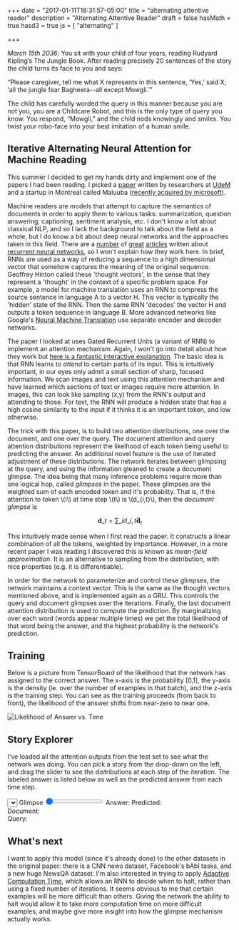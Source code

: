 +++
date = "2017-01-11T16:31:57-05:00"
title = "alternating attentive reader"
description = "Alternating Attentive Reader"
draft = false
hasMath = true
hasd3 = true
js = [ "alternating" ]

+++

*March 15th 2036*: You sit with your child of four years, reading Rudyard Kipling’s The Jungle Book. After reading precisely 20 sentences of the story the child turns its face to you and says: 

“Please caregiver, tell me what X represents in this sentence, ‘Yes,’ said X, ‘all the jungle fear Bagheera--all except Mowgli.’”

The child has carefully worded the query in this manner because you are not you, you are a Childcare Robot, and this is the only type of query you know. You respond, “Mowgli,” and the child nods knowingly and smiles. You twist your robo-face into your best imitation of a human smile.

## Iterative Alternating Neural Attention for Machine Reading

This summer I decided to get my hands dirty and implement one of the papers I had been reading. I picked a [paper](https://arxiv.org/abs/1606.02245) written by researchers at [UdeM](https://mila.umontreal.ca/) and a startup in Montreal called Maluuba ([recently acquired by microsoft](http://www.maluuba.com/blog/2017/1/13/maluuba-microsoft)).

Machine readers are models that attempt to capture the semantics of documents in order to apply them to various tasks: summarization, question answering, captioning, sentiment analysis, etc. I don't know a lot about classical NLP, and so I lack the background to talk about the field as a whole, but I do know a bit about deep neural networks and the approaches taken in this field.
There are a [number](http://colah.github.io/posts/2015-08-Understanding-LSTMs/) of [great](http://karpathy.github.io/2015/05/21/rnn-effectiveness/) [articles](http://www.wildml.com/2015/09/recurrent-neural-networks-tutorial-part-1-introduction-to-rnns/) written about [recurrent neural networks](http://r2rt.com/written-memories-understanding-deriving-and-extending-the-lstm.html), so I won't explain how they work here.
In brief, RNNs are used as a way of reducing a sequence to a high dimensional vector that somehow captures the meaning of the original sequence. Geoffrey Hinton called these 'thought vectors', in the sense that they represent a 'thought' in the context of a specific problem space. For example, a model for machine translation uses an RNN to compress the source sentence in language A to a vector H. This vector is typically the 'hidden' state of the RNN. Then the same RNN 'decodes' the vector H and outputs a token sequence in language B. More advanced networks like Google's [Neural Machine Translation](https://arxiv.org/abs/1609.08144) use separate encoder and decoder networks.

The paper I looked at uses Gated Recurrent Units (a variant of RNN) to implement an attention mechanism. Again, I won't go into detail about how they work but [here is a fantastic interactive explanation](http://distill.pub/2016/augmented-rnns/). The basic idea is that RNN learns to *attend* to certain parts of its input. This is intuitively important, in our eyes only admit a small section of sharp, focused information. We scan images and text using this attention mechanism and have learned which sections of text or images require more attention. In images, this can look like sampling (x,y) from the RNN's output and attending to those. For text, the RNN will produce a hidden state that has a high cosine similarity to the input if it thinks it is an important token, and low otherwise. 

The trick with this paper, is to build two attention distributions, one over the document, and one over the query. The document attention and query attention distributions represent the likelhood of each token being useful to predicting the answer. An additional novel feature is the use of iterated adjustment of these distributions. The network iterates between glimpsing at the query, and using the information gleaned to create a document glimpse. The idea being that many inference problems require more than one logical hop, called *glimpses* in the paper. These glimpses are the weighted sum of each encoded token and it's probabilty. That is, if the attention to token \\(i\\) at time step \\(t\\) is \\(d_{i,t}\\), then the *document glimpse* is

$$\mathbf{d}\_t = \sum\_{i} d\_{i,t} \mathbf{\tilde{d}}_{t}$$

This intuitively made sense when I first read the paper. It constructs a linear combination of all the tokens, weighted by importance. However, in a more recent paper I was reading I discovered this is known as *mean-field approximation*. It is an alternative to sampling from the distribution, with nice properties (e.g. it is differentiable).

In order for the network to parameterize and control these glimpses, the network maintains a *context* vector. This is the same as the thought vectors mentioned above, and is implemented again as a GRU. This controls the query and document glimpses over the iterations. Finally, the last document attention distribution is used to compute the prediction. By marginalizing over each word (words appear multiple times) we get the total likelihood of that word being the answer, and the highest probability is the network's prediction.

## Training

Below is a picture from TensorBoard of the likelihood that the network has assigned to the correct answer. The x-axis is the probability [0,1], the y-axis is the density (ie. over the number of examples in that batch), and the z-axis is the training step. You can see as the training proceeds (from back to front), the likelihood of the answer shifts from near-zero to near one.

![Likelihood of Answer vs. Time](/img/answer_probability.png)

## Story Explorer

I've loaded all the attention outputs from the test set to see what the network was doing. You can pick a story from the drop-down on the left, and drag the slider to see the distributions at each step of the iteration. The labeled answer is listed below as well as the predicted answer from each time step. 

<div class="story" id="story-0">
<div>
<select></select>
<label class="glimpse">Glimpse</label>
<input type="range" min="1" max="8" value="1" step="1" />
<label>Answer: <span class="answer"></span></label>
<label>Predicted: <span class="predicted"></span></label>
</div>
<label>Document: </label>
<div class="document"></div>
<label>Query: </label>
<div class="query"></div>
</div>

## What's next

I want to apply this model (since it's already done) to the other datasets in the original paper: there is a CNN news dataset, Facebook's bAbI tasks, and a new huge NewsQA dataset. I'm also interested in trying to apply [Adaptive Computation Time](https://arxiv.org/abs/1603.08983), which allows an RNN to decide when to halt, rather than using a fixed number of iterations. It seems obvious to me that certain examples will be more difficult than others. Giving the network the ability to halt would allow it to take more computation time on more difficult examples, and maybe give more insight into how the glimpse mechanism actually works.
